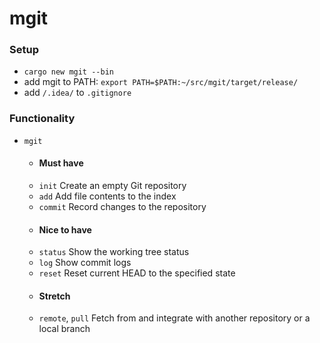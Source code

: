 # mgit

### Setup
- `cargo new mgit --bin`
- add mgit to PATH: `export PATH=$PATH:~/src/mgit/target/release/`
- add `/.idea/` to `.gitignore`

### Functionality
- `mgit`
  - #### Must have
  - `init` Create an empty Git repository
  - `add` Add file contents to the index
  - `commit` Record changes to the repository
  - #### Nice to have
  - `status` Show the working tree status
  - `log` Show commit logs
  - `reset` Reset current HEAD to the specified state
  - #### Stretch
  - `remote`, `pull` Fetch from and integrate with another repository or a local branch
